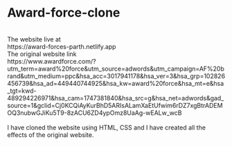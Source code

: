 # Award-force-clone
<br>
The website live at 
<br>
https://award-forces-parth.netlify.app
<br>
The original website link
<br>
https://www.awardforce.com/?utm_term=award%20force&utm_source=adwords&utm_campaign=AF%20brand&utm_medium=ppc&hsa_acc=3017941178&hsa_ver=3&hsa_grp=102826456739&hsa_ad=449440744925&hsa_kw=award%20force&hsa_mt=e&hsa_tgt=kwd-489294226971&hsa_cam=1747381840&hsa_src=g&hsa_net=adwords&gad_source=1&gclid=Cj0KCQiAyKurBhD5ARIsALamXaEtUfwim6rDZ7xgBtrADEMOQ3nubwGJiKu5T9-8zACU6ZD4ypOmz8UaAg-wEALw_wcB
<br>
<br>
I have cloned the website using HTML, CSS and I have created all the effects of the original website.